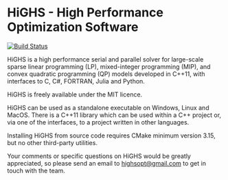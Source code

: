 # HiGHS - High Performance Optimization Software
[![Build Status](https://github.com/ERGO-Code/HiGHS/workflows/build/badge.svg)](https://github.com/ERGO-Code/HiGHS/actions?query=workflow%3Abuild+branch%3Amaster)

HiGHS is a high performance serial and parallel solver for large-scale
sparse linear programming (LP), mixed-integer programming (MIP), and convex
quadratic programming (QP) models developed in C++11, with interfaces
to C, C#, FORTRAN, Julia and Python.

HiGHS is freely available under the MIT licence. 

HiGHS can be used as a standalone executable on Windows, Linux and
MacOS. There is a C++11 library which can be used within a C++ project
or, via one of the interfaces, to a project written in other
languages.

Installing HiGHS from source code requires CMake minimum version 3.15, but no other third-party utilities. 

Your comments or specific questions on HiGHS would be greatly
appreciated, so please send an email to
[highsopt@gmail.com](mailto:highsopt@gmail.com) to get in touch with
the team.
